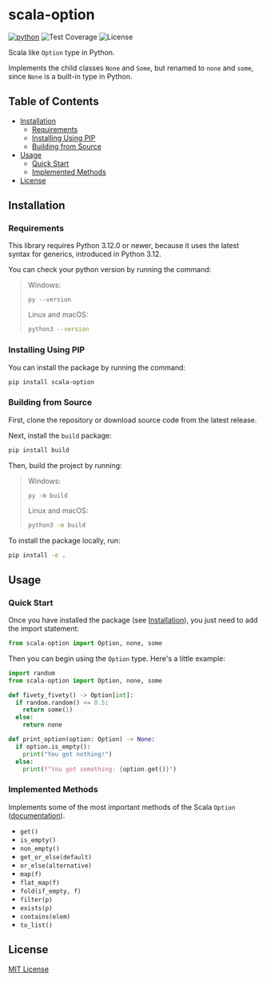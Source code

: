 # scala-option

<!-- Badges: -->
[![python](https://img.shields.io/badge/Python->=_3.12-3776AB.svg?style=flat&logo=python&logoColor=yellow)](https://www.python.org)
![Test Coverage](https://img.shields.io/badge/test_coverage-88%25-green)
![License](https://img.shields.io/badge/License-MIT-blue)

Scala like `Option` type in Python.

Implements the child classes `None` and `Some`, but renamed to `none` and
`some`, since `None` is a built-in type in Python.

## Table of Contents

- [Installation](#installation)
  - [Requirements](#requirements)
  - [Installing Using PIP](#installing-using-pip)
  - [Building from Source](#building-from-source)
- [Usage](#quick-start)
  - [Quick Start](#quick-start)
  - [Implemented Methods](#implemented-methods)
- [License](#license)

## Installation

### Requirements

This library requires Python 3.12.0 or newer, because it uses the latest syntax
for generics, introduced in Python 3.12.

You can check your python version by running the command:

> Windows:
> ```pwsh
> py --version
> ```
>
> Linux and macOS:
> ```bash
> python3 --version
> ```

### Installing Using PIP

You can install the package by running the command:

```bash
pip install scala-option
```

### Building from Source

First, clone the repository or download source code from the latest release.

Next, install the `build` package:

```bash
pip install build
```

Then, build the project by running:

> Windows:
> ```pwsh
> py -m build
> ```
>
> Linux and macOS:
> ```bash
> python3 -m build
> ```


To install the package locally, run:

```bash
pip install -e .
```

## Usage

### Quick Start

Once you have installed the package (see [Installation](#installation)), you
just need to add the import statement:

```py
from scala-option import Option, none, some
```

Then you can begin using the `Option` type. Here's a little example:

```py
import random
from scala-option import Option, none, some

def fivety_fivety() -> Option[int]:
  if random.random() <= 0.5:
    return some(1)
  else:
    return none

def print_option(option: Option) -> None:
  if option.is_empty():
    print("You got nothing!")
  else:
    print(f"You got something: {option.get()}")
```

### Implemented Methods

Implements some of the most important methods of the Scala `Option`
([documentation](https://dotty.epfl.ch/api/scala/Option.html)).

- `get()`
- `is_empty()`
- `non_empty()`
- `get_or_else(default)`
- `or_else(alternative)`
- `map(f)`
- `flat_map(f)`
- `fold(if_empty, f)`
- `filter(p)`
- `exists(p)`
- `contains(elem)`
- `to_list()`

## License

[MIT License](LICENSE)
